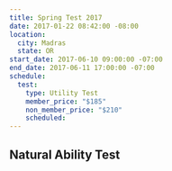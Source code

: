 ```yaml
---
title: Spring Test 2017
date: 2017-01-22 08:42:00 -08:00
location:
  city: Madras
  state: OR
start_date: 2017-06-10 09:00:00 -07:00
end_date: 2017-06-11 17:00:00 -07:00
schedule:
  test:
    type: Utility Test
    member_price: "$185"
    non_member_price: "$210"
    scheduled: 
---
```


## Natural Ability Test
